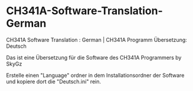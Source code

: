 # CH341A-Software-Translation-German
CH341A Software Translation : German  | CH341A Programm Übersetzung: Deutsch

Das ist eine Übersetzung für die Software des CH341A Programmers by SkyGz

Erstelle einen "Language" ordner in dem Installationsordner der Software und kopiere dort die "Deutsch.ini" rein.
